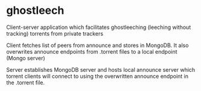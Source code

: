 # ghostleech
Client-server application which facilitates ghostleeching (leeching without tracking) torrents from private trackers

Client fetches list of peers from announce and stores in MongoDB. It also overwrites announce endpoints from .torrent files to a local endpoint (Mongo server)

Server establishes MongoDB server and hosts local announce server which torrent clients will connect to using the overwritten announce endpoint in the .torrent file. 

